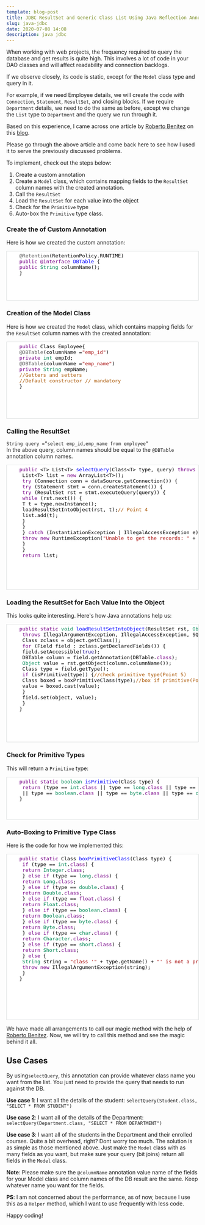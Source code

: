 ```yaml
---
template: blog-post
title: JDBC ResultSet and Generic Class List Using Java Reflection Annotations
slug: java-jdbc
date: 2020-07-08 14:08
description: java jdbc
---
```

When working with web projects, the frequency required to query the database and get results is quite high. This involves a lot of code in your DAO classes and will affect readability and connection backlogs.

If we observe closely, its code is static, except for the `Model`<span style="box-sizing: border-box;"> </span>class type and query in it.

For example, if we need Employee details, we will create the code with `Connection`, `Statement`, `ResultSet`, and closing blocks. If we require `Department` details, we need to do the same as before, except we change the `List`<span style="box-sizing: border-box;"> </span>type to `Department`<span style="box-sizing: border-box;"> </span>and the query we run through it.

Based on this experience, I came across one article by [Roberto Benitez](http://baseprogramming.com/blog1/author/administrator/) on this [blog](http://baseprogramming.com/blog1/2017/08/24/automating-jdbc-crud-operations-with-reflection/).

Please go through the above article and come back here to see how I used it to serve the previously discussed problems.

To implement, check out the steps below:

1.  Create a custom annotation
2.  Create a `Model`<span style="box-sizing: border-box;"> </span>class, which contains mapping fields to the `ResultSet` column names with the created annotation.
3.  Call the `ResultSet`<span style="box-sizing: border-box;"> </span>
4.  Load the `ResultSet` for each value into the object
5.  Check for the `Primitive` type
6.  Auto-box the `Primitive`<span style="box-sizing: border-box;"> </span>type class.

### **Create the of Custom Annotation**

Here is how we created the custom annotation:

<div class="CodeMirror cm-s-default" style="box-sizing: border-box; border: 1px solid rgb(217, 220, 221); background: white; font-family: monospace; height: auto !important; color: black; position: relative; overflow: hidden; font-size: 13px; clear: both; font-style: normal; font-variant-ligatures: normal; font-variant-caps: normal; font-weight: 400; letter-spacing: normal; orphans: 2; text-align: start; text-indent: 0px; text-transform: none; white-space: normal; widows: 2; word-spacing: 0px; -webkit-text-stroke-width: 0px; text-decoration-style: initial; text-decoration-color: initial;">

<div class="CodeMirror-scroll" style="box-sizing: content-box; margin-bottom: 0px; margin-right: -30px; padding-bottom: 30px; height: 98px; outline: none; position: relative; overflow: visible !important; font-family: monospace; font-size: 13px;">

<div class="CodeMirror-sizer" style="box-sizing: content-box; position: relative; border-right: 30px solid transparent; font-family: monospace; font-size: 13px; min-height: 26px; margin-left: 29px; margin-bottom: 0px; min-width: 319px; padding-right: 0px; padding-bottom: 0px;">

<div style="box-sizing: border-box; font-family: monospace; font-size: 13px; position: relative; top: 0px;">

<div class="CodeMirror-lines" style="box-sizing: border-box; padding: 4px 0px; cursor: text; min-height: 1px; font-family: monospace; font-size: 13px;">

<div style="box-sizing: border-box; font-family: monospace; font-size: 13px; position: relative; outline: none;">

<div class="CodeMirror-code" style="box-sizing: border-box; outline: none; font-family: monospace; font-size: 13px;">

<div style="box-sizing: border-box; font-family: monospace; font-size: 13px; position: relative;">

<pre style="box-sizing: border-box; overflow: visible; font-family: monospace; font-size: 13px; display: block; padding: 0px 4px; margin: 0px; line-height: inherit; word-break: break-all; overflow-wrap: normal; color: inherit; background: transparent; border: 0px solid rgb(204, 204, 204); border-radius: 0px; white-space: pre; z-index: 2; position: relative; -webkit-tap-highlight-color: transparent; font-variant-ligatures: contextual;"><span style="box-sizing: border-box; padding-right: 29px;"><span class="cm-meta" style="box-sizing: border-box; color: rgb(85, 85, 85);">@Retention</span>(<span class="cm-variable" style="box-sizing: border-box;">RetentionPolicy</span>.<span class="cm-variable" style="box-sizing: border-box;">RUNTIME</span>)</span></pre>

</div>

<div style="box-sizing: border-box; font-family: monospace; font-size: 13px; position: relative;">

<pre style="box-sizing: border-box; overflow: visible; font-family: monospace; font-size: 13px; display: block; padding: 0px 4px; margin: 0px; line-height: inherit; word-break: break-all; overflow-wrap: normal; color: inherit; background: transparent; border: 0px solid rgb(204, 204, 204); border-radius: 0px; white-space: pre; z-index: 2; position: relative; -webkit-tap-highlight-color: transparent; font-variant-ligatures: contextual;"><span style="box-sizing: border-box; padding-right: 29px;"><span class="cm-keyword" style="box-sizing: border-box; color: rgb(119, 0, 136);">public</span> <span class="cm-keyword" style="box-sizing: border-box; color: rgb(119, 0, 136);">@interface</span> <span class="cm-def" style="box-sizing: border-box; color: rgb(0, 0, 255);">DBTable</span> {</span></pre>

</div>

<div style="box-sizing: border-box; font-family: monospace; font-size: 13px; position: relative;">

<pre style="box-sizing: border-box; overflow: visible; font-family: monospace; font-size: 13px; display: block; padding: 0px 4px; margin: 0px; line-height: inherit; word-break: break-all; overflow-wrap: normal; color: inherit; background: transparent; border: 0px solid rgb(204, 204, 204); border-radius: 0px; white-space: pre; z-index: 2; position: relative; -webkit-tap-highlight-color: transparent; font-variant-ligatures: contextual;"><span style="box-sizing: border-box; padding-right: 29px;"><span class="cm-keyword" style="box-sizing: border-box; color: rgb(119, 0, 136);">public</span> <span class="cm-type" style="box-sizing: border-box; color: rgb(0, 136, 85);">String</span> <span class="cm-variable" style="box-sizing: border-box;">columnName</span>();</span></pre>

</div>

<div style="box-sizing: border-box; font-family: monospace; font-size: 13px; position: relative;">

<pre style="box-sizing: border-box; overflow: visible; font-family: monospace; font-size: 13px; display: block; padding: 0px 4px; margin: 0px; line-height: inherit; word-break: break-all; overflow-wrap: normal; color: inherit; background: transparent; border: 0px solid rgb(204, 204, 204); border-radius: 0px; white-space: pre; z-index: 2; position: relative; -webkit-tap-highlight-color: transparent; font-variant-ligatures: contextual;"><span style="box-sizing: border-box; padding-right: 29px;">}</span></pre>

</div>

</div>

</div>

</div>

</div>

</div>

</div>

</div>

### **Creation of the Model Class**

Here is how we created the `Model`<span style="box-sizing: border-box;"> </span>class, which contains mapping fields for the `ResultSet` column names with the created annotation:

<div class="CodeMirror cm-s-default" style="box-sizing: border-box; border: 1px solid rgb(217, 220, 221); background: white; font-family: monospace; height: auto !important; color: black; position: relative; overflow: hidden; font-size: 13px; clear: both; font-style: normal; font-variant-ligatures: normal; font-variant-caps: normal; font-weight: 400; letter-spacing: normal; orphans: 2; text-align: start; text-indent: 0px; text-transform: none; white-space: normal; widows: 2; word-spacing: 0px; -webkit-text-stroke-width: 0px; text-decoration-style: initial; text-decoration-color: initial;">

<div class="CodeMirror-scroll" style="box-sizing: content-box; margin-bottom: 0px; margin-right: -30px; padding-bottom: 30px; height: 170px; outline: none; position: relative; overflow: visible !important; font-family: monospace; font-size: 13px;">

<div class="CodeMirror-sizer" style="box-sizing: content-box; position: relative; border-right: 30px solid transparent; font-family: monospace; font-size: 13px; min-height: 26px; margin-left: 29px; margin-bottom: 0px; min-width: 319px; padding-right: 0px; padding-bottom: 0px;">

<div style="box-sizing: border-box; font-family: monospace; font-size: 13px; position: relative; top: 0px;">

<div class="CodeMirror-lines" style="box-sizing: border-box; padding: 4px 0px; cursor: text; min-height: 1px; font-family: monospace; font-size: 13px;">

<div style="box-sizing: border-box; font-family: monospace; font-size: 13px; position: relative; outline: none;">

<div class="CodeMirror-code" style="box-sizing: border-box; outline: none; font-family: monospace; font-size: 13px;">

<div style="box-sizing: border-box; font-family: monospace; font-size: 13px; position: relative;">

<pre style="box-sizing: border-box; overflow: visible; font-family: monospace; font-size: 13px; display: block; padding: 0px 4px; margin: 0px; line-height: inherit; word-break: break-all; overflow-wrap: normal; color: inherit; background: transparent; border: 0px solid rgb(204, 204, 204); border-radius: 0px; white-space: pre; z-index: 2; position: relative; -webkit-tap-highlight-color: transparent; font-variant-ligatures: contextual;"><span style="box-sizing: border-box; padding-right: 29px;"><span class="cm-keyword" style="box-sizing: border-box; color: rgb(119, 0, 136);">public</span> <span class="cm-variable" style="box-sizing: border-box;">Class</span> <span class="cm-variable" style="box-sizing: border-box;">Employee</span>{</span></pre>

</div>

<div style="box-sizing: border-box; font-family: monospace; font-size: 13px; position: relative;">

<pre style="box-sizing: border-box; overflow: visible; font-family: monospace; font-size: 13px; display: block; padding: 0px 4px; margin: 0px; line-height: inherit; word-break: break-all; overflow-wrap: normal; color: inherit; background: transparent; border: 0px solid rgb(204, 204, 204); border-radius: 0px; white-space: pre; z-index: 2; position: relative; -webkit-tap-highlight-color: transparent; font-variant-ligatures: contextual;"><span style="box-sizing: border-box; padding-right: 29px;"><span class="cm-meta" style="box-sizing: border-box; color: rgb(85, 85, 85);">@DBTable</span>(<span class="cm-variable" style="box-sizing: border-box;">columnName</span> <span class="cm-operator" style="box-sizing: border-box;">=</span><span class="cm-string" style="box-sizing: border-box; color: rgb(170, 17, 17);">"emp_id"</span>)</span></pre>

</div>

<div style="box-sizing: border-box; font-family: monospace; font-size: 13px; position: relative;">

<pre style="box-sizing: border-box; overflow: visible; font-family: monospace; font-size: 13px; display: block; padding: 0px 4px; margin: 0px; line-height: inherit; word-break: break-all; overflow-wrap: normal; color: inherit; background: transparent; border: 0px solid rgb(204, 204, 204); border-radius: 0px; white-space: pre; z-index: 2; position: relative; -webkit-tap-highlight-color: transparent; font-variant-ligatures: contextual;"><span style="box-sizing: border-box; padding-right: 29px;"><span class="cm-keyword" style="box-sizing: border-box; color: rgb(119, 0, 136);">private</span> <span class="cm-type" style="box-sizing: border-box; color: rgb(0, 136, 85);">int</span> <span class="cm-variable" style="box-sizing: border-box;">empId</span>;</span></pre>

</div>

<div style="box-sizing: border-box; font-family: monospace; font-size: 13px; position: relative;">

<pre style="box-sizing: border-box; overflow: visible; font-family: monospace; font-size: 13px; display: block; padding: 0px 4px; margin: 0px; line-height: inherit; word-break: break-all; overflow-wrap: normal; color: inherit; background: transparent; border: 0px solid rgb(204, 204, 204); border-radius: 0px; white-space: pre; z-index: 2; position: relative; -webkit-tap-highlight-color: transparent; font-variant-ligatures: contextual;"><span style="box-sizing: border-box; padding-right: 29px;"><span class="cm-meta" style="box-sizing: border-box; color: rgb(85, 85, 85);">@DBTable</span>(<span class="cm-variable" style="box-sizing: border-box;">columnName</span> <span class="cm-operator" style="box-sizing: border-box;">=</span><span class="cm-string" style="box-sizing: border-box; color: rgb(170, 17, 17);">"emp_name"</span>)</span></pre>

</div>

<div style="box-sizing: border-box; font-family: monospace; font-size: 13px; position: relative;">

<pre style="box-sizing: border-box; overflow: visible; font-family: monospace; font-size: 13px; display: block; padding: 0px 4px; margin: 0px; line-height: inherit; word-break: break-all; overflow-wrap: normal; color: inherit; background: transparent; border: 0px solid rgb(204, 204, 204); border-radius: 0px; white-space: pre; z-index: 2; position: relative; -webkit-tap-highlight-color: transparent; font-variant-ligatures: contextual;"><span style="box-sizing: border-box; padding-right: 29px;"><span class="cm-keyword" style="box-sizing: border-box; color: rgb(119, 0, 136);">private</span> <span class="cm-type" style="box-sizing: border-box; color: rgb(0, 136, 85);">String</span> <span class="cm-variable" style="box-sizing: border-box;">empName</span>;</span></pre>

</div>

<div style="box-sizing: border-box; font-family: monospace; font-size: 13px; position: relative;">

<pre style="box-sizing: border-box; overflow: visible; font-family: monospace; font-size: 13px; display: block; padding: 0px 4px; margin: 0px; line-height: inherit; word-break: break-all; overflow-wrap: normal; color: inherit; background: transparent; border: 0px solid rgb(204, 204, 204); border-radius: 0px; white-space: pre; z-index: 2; position: relative; -webkit-tap-highlight-color: transparent; font-variant-ligatures: contextual;"><span style="box-sizing: border-box; padding-right: 29px;"><span class="cm-comment" style="box-sizing: border-box; color: rgb(170, 85, 0);">//Getters and setters</span></span></pre>

</div>

<div style="box-sizing: border-box; font-family: monospace; font-size: 13px; position: relative;">

<pre style="box-sizing: border-box; overflow: visible; font-family: monospace; font-size: 13px; display: block; padding: 0px 4px; margin: 0px; line-height: inherit; word-break: break-all; overflow-wrap: normal; color: inherit; background: transparent; border: 0px solid rgb(204, 204, 204); border-radius: 0px; white-space: pre; z-index: 2; position: relative; -webkit-tap-highlight-color: transparent; font-variant-ligatures: contextual;"><span style="box-sizing: border-box; padding-right: 29px;"><span class="cm-comment" style="box-sizing: border-box; color: rgb(170, 85, 0);">//Default constructor // mandatory</span></span></pre>

</div>

<div style="box-sizing: border-box; font-family: monospace; font-size: 13px; position: relative;">

<pre style="box-sizing: border-box; overflow: visible; font-family: monospace; font-size: 13px; display: block; padding: 0px 4px; margin: 0px; line-height: inherit; word-break: break-all; overflow-wrap: normal; color: inherit; background: transparent; border: 0px solid rgb(204, 204, 204); border-radius: 0px; white-space: pre; z-index: 2; position: relative; -webkit-tap-highlight-color: transparent; font-variant-ligatures: contextual;"><span style="box-sizing: border-box; padding-right: 29px;">}</span></pre>

</div>

</div>

</div>

</div>

</div>

</div>

</div>

</div>

### **Calling the ResultSet**

 `String query =”select emp_id,emp_name from employee” `<span style="box-sizing: border-box;"> </span>  
In the above query, column names should be equal to the `@DBTable` annotation column names.

<div class="CodeMirror cm-s-default" style="box-sizing: border-box; border: 1px solid rgb(217, 220, 221); background: white; font-family: monospace; height: auto !important; color: black; position: relative; overflow: hidden; font-size: 13px; clear: both; font-style: normal; font-variant-ligatures: normal; font-variant-caps: normal; font-weight: 400; letter-spacing: normal; orphans: 2; text-align: start; text-indent: 0px; text-transform: none; white-space: normal; widows: 2; word-spacing: 0px; -webkit-text-stroke-width: 0px; text-decoration-style: initial; text-decoration-color: initial;">

<div class="CodeMirror-scroll" style="box-sizing: content-box; margin-bottom: 0px; margin-right: -30px; padding-bottom: 30px; height: 296px; outline: none; position: relative; overflow: visible !important; font-family: monospace; font-size: 13px;">

<div class="CodeMirror-sizer" style="box-sizing: content-box; position: relative; border-right: 30px solid transparent; font-family: monospace; font-size: 13px; min-height: 26px; margin-left: 29px; margin-bottom: 0px; min-width: 319px; padding-right: 0px; padding-bottom: 0px;">

<div style="box-sizing: border-box; font-family: monospace; font-size: 13px; position: relative; top: 0px;">

<div class="CodeMirror-lines" style="box-sizing: border-box; padding: 4px 0px; cursor: text; min-height: 1px; font-family: monospace; font-size: 13px;">

<div style="box-sizing: border-box; font-family: monospace; font-size: 13px; position: relative; outline: none;">

<div class="CodeMirror-code" style="box-sizing: border-box; outline: none; font-family: monospace; font-size: 13px;">

<div style="box-sizing: border-box; font-family: monospace; font-size: 13px; position: relative;">

<pre style="box-sizing: border-box; overflow: visible; font-family: monospace; font-size: 13px; display: block; padding: 0px 4px; margin: 0px; line-height: inherit; word-break: break-all; overflow-wrap: normal; color: inherit; background: transparent; border: 0px solid rgb(204, 204, 204); border-radius: 0px; white-space: pre; z-index: 2; position: relative; -webkit-tap-highlight-color: transparent; font-variant-ligatures: contextual;"><span style="box-sizing: border-box; padding-right: 29px;"><span class="cm-keyword" style="box-sizing: border-box; color: rgb(119, 0, 136);">public</span> <span class="cm-operator" style="box-sizing: border-box;"><</span><span class="cm-variable" style="box-sizing: border-box;">T</span><span class="cm-operator" style="box-sizing: border-box;">></span> <span class="cm-variable" style="box-sizing: border-box;">List</span><span class="cm-operator" style="box-sizing: border-box;"><</span><span class="cm-variable" style="box-sizing: border-box;">T</span><span class="cm-operator" style="box-sizing: border-box;">></span> <span class="cm-def" style="box-sizing: border-box; color: rgb(0, 0, 255);">selectQuery</span>(<span class="cm-variable" style="box-sizing: border-box;">Class</span><span class="cm-operator" style="box-sizing: border-box;"><</span><span class="cm-variable" style="box-sizing: border-box;">T</span><span class="cm-operator" style="box-sizing: border-box;">></span> <span class="cm-variable" style="box-sizing: border-box;">type</span>, <span class="cm-variable" style="box-sizing: border-box;">query</span>) <span class="cm-keyword" style="box-sizing: border-box; color: rgb(119, 0, 136);">throws</span> <span class="cm-variable" style="box-sizing: border-box;">SQLException</span> {</span></pre>

</div>

<div style="box-sizing: border-box; font-family: monospace; font-size: 13px; position: relative;">

<pre style="box-sizing: border-box; overflow: visible; font-family: monospace; font-size: 13px; display: block; padding: 0px 4px; margin: 0px; line-height: inherit; word-break: break-all; overflow-wrap: normal; color: inherit; background: transparent; border: 0px solid rgb(204, 204, 204); border-radius: 0px; white-space: pre; z-index: 2; position: relative; -webkit-tap-highlight-color: transparent; font-variant-ligatures: contextual;"> <span style="box-sizing: border-box; padding-right: 29px;"><span class="cm-variable" style="box-sizing: border-box;">List</span><span class="cm-operator" style="box-sizing: border-box;"><</span><span class="cm-variable" style="box-sizing: border-box;">T</span><span class="cm-operator" style="box-sizing: border-box;">></span> <span class="cm-variable" style="box-sizing: border-box;">list</span> <span class="cm-operator" style="box-sizing: border-box;">=</span> <span class="cm-keyword" style="box-sizing: border-box; color: rgb(119, 0, 136);">new</span> <span class="cm-variable" style="box-sizing: border-box;">ArrayList</span><span class="cm-operator" style="box-sizing: border-box;"><</span><span class="cm-variable" style="box-sizing: border-box;">T</span><span class="cm-operator" style="box-sizing: border-box;">></span>();</span></pre>

</div>

<div style="box-sizing: border-box; font-family: monospace; font-size: 13px; position: relative;">

<pre style="box-sizing: border-box; overflow: visible; font-family: monospace; font-size: 13px; display: block; padding: 0px 4px; margin: 0px; line-height: inherit; word-break: break-all; overflow-wrap: normal; color: inherit; background: transparent; border: 0px solid rgb(204, 204, 204); border-radius: 0px; white-space: pre; z-index: 2; position: relative; -webkit-tap-highlight-color: transparent; font-variant-ligatures: contextual;"> <span style="box-sizing: border-box; padding-right: 29px;"><span class="cm-keyword" style="box-sizing: border-box; color: rgb(119, 0, 136);">try</span> (<span class="cm-variable" style="box-sizing: border-box;">Connection</span> <span class="cm-variable" style="box-sizing: border-box;">conn</span> <span class="cm-operator" style="box-sizing: border-box;">=</span> <span class="cm-variable" style="box-sizing: border-box;">dataSource</span>.<span class="cm-variable" style="box-sizing: border-box;">getConnection</span>()) {</span></pre>

</div>

<div style="box-sizing: border-box; font-family: monospace; font-size: 13px; position: relative;">

<pre style="box-sizing: border-box; overflow: visible; font-family: monospace; font-size: 13px; display: block; padding: 0px 4px; margin: 0px; line-height: inherit; word-break: break-all; overflow-wrap: normal; color: inherit; background: transparent; border: 0px solid rgb(204, 204, 204); border-radius: 0px; white-space: pre; z-index: 2; position: relative; -webkit-tap-highlight-color: transparent; font-variant-ligatures: contextual;"> <span style="box-sizing: border-box; padding-right: 29px;"><span class="cm-keyword" style="box-sizing: border-box; color: rgb(119, 0, 136);">try</span> (<span class="cm-variable" style="box-sizing: border-box;">Statement</span> <span class="cm-variable" style="box-sizing: border-box;">stmt</span> <span class="cm-operator" style="box-sizing: border-box;">=</span> <span class="cm-variable" style="box-sizing: border-box;">conn</span>.<span class="cm-variable" style="box-sizing: border-box;">createStatement</span>()) {</span></pre>

</div>

<div style="box-sizing: border-box; font-family: monospace; font-size: 13px; position: relative;">

<pre style="box-sizing: border-box; overflow: visible; font-family: monospace; font-size: 13px; display: block; padding: 0px 4px; margin: 0px; line-height: inherit; word-break: break-all; overflow-wrap: normal; color: inherit; background: transparent; border: 0px solid rgb(204, 204, 204); border-radius: 0px; white-space: pre; z-index: 2; position: relative; -webkit-tap-highlight-color: transparent; font-variant-ligatures: contextual;"> <span style="box-sizing: border-box; padding-right: 29px;"><span class="cm-keyword" style="box-sizing: border-box; color: rgb(119, 0, 136);">try</span> (<span class="cm-variable" style="box-sizing: border-box;">ResultSet</span> <span class="cm-variable" style="box-sizing: border-box;">rst</span> <span class="cm-operator" style="box-sizing: border-box;">=</span> <span class="cm-variable" style="box-sizing: border-box;">stmt</span>.<span class="cm-variable" style="box-sizing: border-box;">executeQuery</span>(<span class="cm-variable" style="box-sizing: border-box;">query</span>)) {</span></pre>

</div>

<div style="box-sizing: border-box; font-family: monospace; font-size: 13px; position: relative;">

<pre style="box-sizing: border-box; overflow: visible; font-family: monospace; font-size: 13px; display: block; padding: 0px 4px; margin: 0px; line-height: inherit; word-break: break-all; overflow-wrap: normal; color: inherit; background: transparent; border: 0px solid rgb(204, 204, 204); border-radius: 0px; white-space: pre; z-index: 2; position: relative; -webkit-tap-highlight-color: transparent; font-variant-ligatures: contextual;"> <span style="box-sizing: border-box; padding-right: 29px;"><span class="cm-keyword" style="box-sizing: border-box; color: rgb(119, 0, 136);">while</span> (<span class="cm-variable" style="box-sizing: border-box;">rst</span>.<span class="cm-variable" style="box-sizing: border-box;">next</span>()) {</span></pre>

</div>

<div style="box-sizing: border-box; font-family: monospace; font-size: 13px; position: relative;">

<pre style="box-sizing: border-box; overflow: visible; font-family: monospace; font-size: 13px; display: block; padding: 0px 4px; margin: 0px; line-height: inherit; word-break: break-all; overflow-wrap: normal; color: inherit; background: transparent; border: 0px solid rgb(204, 204, 204); border-radius: 0px; white-space: pre; z-index: 2; position: relative; -webkit-tap-highlight-color: transparent; font-variant-ligatures: contextual;"> <span style="box-sizing: border-box; padding-right: 29px;"><span class="cm-variable" style="box-sizing: border-box;">T</span> <span class="cm-variable" style="box-sizing: border-box;">t</span> <span class="cm-operator" style="box-sizing: border-box;">=</span> <span class="cm-variable" style="box-sizing: border-box;">type</span>.<span class="cm-variable" style="box-sizing: border-box;">newInstance</span>();</span></pre>

</div>

<div style="box-sizing: border-box; font-family: monospace; font-size: 13px; position: relative;">

<pre style="box-sizing: border-box; overflow: visible; font-family: monospace; font-size: 13px; display: block; padding: 0px 4px; margin: 0px; line-height: inherit; word-break: break-all; overflow-wrap: normal; color: inherit; background: transparent; border: 0px solid rgb(204, 204, 204); border-radius: 0px; white-space: pre; z-index: 2; position: relative; -webkit-tap-highlight-color: transparent; font-variant-ligatures: contextual;"> <span style="box-sizing: border-box; padding-right: 29px;"><span class="cm-variable" style="box-sizing: border-box;">loadResultSetIntoObject</span>(<span class="cm-variable" style="box-sizing: border-box;">rst</span>, <span class="cm-variable" style="box-sizing: border-box;">t</span>);<span class="cm-comment" style="box-sizing: border-box; color: rgb(170, 85, 0);">// Point 4</span></span></pre>

</div>

<div style="box-sizing: border-box; font-family: monospace; font-size: 13px; position: relative;">

<pre style="box-sizing: border-box; overflow: visible; font-family: monospace; font-size: 13px; display: block; padding: 0px 4px; margin: 0px; line-height: inherit; word-break: break-all; overflow-wrap: normal; color: inherit; background: transparent; border: 0px solid rgb(204, 204, 204); border-radius: 0px; white-space: pre; z-index: 2; position: relative; -webkit-tap-highlight-color: transparent; font-variant-ligatures: contextual;"> <span style="box-sizing: border-box; padding-right: 29px;"><span class="cm-variable" style="box-sizing: border-box;">list</span>.<span class="cm-variable" style="box-sizing: border-box;">add</span>(<span class="cm-variable" style="box-sizing: border-box;">t</span>);</span></pre>

</div>

<div style="box-sizing: border-box; font-family: monospace; font-size: 13px; position: relative;">

<pre style="box-sizing: border-box; overflow: visible; font-family: monospace; font-size: 13px; display: block; padding: 0px 4px; margin: 0px; line-height: inherit; word-break: break-all; overflow-wrap: normal; color: inherit; background: transparent; border: 0px solid rgb(204, 204, 204); border-radius: 0px; white-space: pre; z-index: 2; position: relative; -webkit-tap-highlight-color: transparent; font-variant-ligatures: contextual;"> <span style="box-sizing: border-box; padding-right: 29px;">}</span></pre>

</div>

<div style="box-sizing: border-box; font-family: monospace; font-size: 13px; position: relative;">

<pre style="box-sizing: border-box; overflow: visible; font-family: monospace; font-size: 13px; display: block; padding: 0px 4px; margin: 0px; line-height: inherit; word-break: break-all; overflow-wrap: normal; color: inherit; background: transparent; border: 0px solid rgb(204, 204, 204); border-radius: 0px; white-space: pre; z-index: 2; position: relative; -webkit-tap-highlight-color: transparent; font-variant-ligatures: contextual;"> <span style="box-sizing: border-box; padding-right: 29px;">}</span></pre>

</div>

<div style="box-sizing: border-box; font-family: monospace; font-size: 13px; position: relative;">

<pre style="box-sizing: border-box; overflow: visible; font-family: monospace; font-size: 13px; display: block; padding: 0px 4px; margin: 0px; line-height: inherit; word-break: break-all; overflow-wrap: normal; color: inherit; background: transparent; border: 0px solid rgb(204, 204, 204); border-radius: 0px; white-space: pre; z-index: 2; position: relative; -webkit-tap-highlight-color: transparent; font-variant-ligatures: contextual;"> <span style="box-sizing: border-box; padding-right: 29px;">} <span class="cm-keyword" style="box-sizing: border-box; color: rgb(119, 0, 136);">catch</span> (<span class="cm-variable" style="box-sizing: border-box;">InstantiationException</span> <span class="cm-operator" style="box-sizing: border-box;">|</span> <span class="cm-variable" style="box-sizing: border-box;">IllegalAccessException</span> <span class="cm-variable" style="box-sizing: border-box;">e</span>) {</span></pre>

</div>

<div style="box-sizing: border-box; font-family: monospace; font-size: 13px; position: relative;">

<pre style="box-sizing: border-box; overflow: visible; font-family: monospace; font-size: 13px; display: block; padding: 0px 4px; margin: 0px; line-height: inherit; word-break: break-all; overflow-wrap: normal; color: inherit; background: transparent; border: 0px solid rgb(204, 204, 204); border-radius: 0px; white-space: pre; z-index: 2; position: relative; -webkit-tap-highlight-color: transparent; font-variant-ligatures: contextual;"> <span style="box-sizing: border-box; padding-right: 29px;"><span class="cm-keyword" style="box-sizing: border-box; color: rgb(119, 0, 136);">throw</span> <span class="cm-keyword" style="box-sizing: border-box; color: rgb(119, 0, 136);">new</span> <span class="cm-variable" style="box-sizing: border-box;">RuntimeException</span>(<span class="cm-string" style="box-sizing: border-box; color: rgb(170, 17, 17);">"Unable to get the records: "</span> <span class="cm-operator" style="box-sizing: border-box;">+</span> <span class="cm-variable" style="box-sizing: border-box;">e</span>.<span class="cm-variable" style="box-sizing: border-box;">getMessage</span>(), <span class="cm-variable" style="box-sizing: border-box;">e</span>);</span></pre>

</div>

<div style="box-sizing: border-box; font-family: monospace; font-size: 13px; position: relative;">

<pre style="box-sizing: border-box; overflow: visible; font-family: monospace; font-size: 13px; display: block; padding: 0px 4px; margin: 0px; line-height: inherit; word-break: break-all; overflow-wrap: normal; color: inherit; background: transparent; border: 0px solid rgb(204, 204, 204); border-radius: 0px; white-space: pre; z-index: 2; position: relative; -webkit-tap-highlight-color: transparent; font-variant-ligatures: contextual;"> <span style="box-sizing: border-box; padding-right: 29px;">}</span></pre>

</div>

<div style="box-sizing: border-box; font-family: monospace; font-size: 13px; position: relative;">

<pre style="box-sizing: border-box; overflow: visible; font-family: monospace; font-size: 13px; display: block; padding: 0px 4px; margin: 0px; line-height: inherit; word-break: break-all; overflow-wrap: normal; color: inherit; background: transparent; border: 0px solid rgb(204, 204, 204); border-radius: 0px; white-space: pre; z-index: 2; position: relative; -webkit-tap-highlight-color: transparent; font-variant-ligatures: contextual;"> <span style="box-sizing: border-box; padding-right: 29px;">}</span></pre>

</div>

<div style="box-sizing: border-box; font-family: monospace; font-size: 13px; position: relative;">

<pre style="box-sizing: border-box; overflow: visible; font-family: monospace; font-size: 13px; display: block; padding: 0px 4px; margin: 0px; line-height: inherit; word-break: break-all; overflow-wrap: normal; color: inherit; background: transparent; border: 0px solid rgb(204, 204, 204); border-radius: 0px; white-space: pre; z-index: 2; position: relative; -webkit-tap-highlight-color: transparent; font-variant-ligatures: contextual;"> <span style="box-sizing: border-box; padding-right: 29px;"><span class="cm-keyword" style="box-sizing: border-box; color: rgb(119, 0, 136);">return</span> <span class="cm-variable" style="box-sizing: border-box;">list</span>;</span></pre>

</div>

</div>

</div>

</div>

</div>

</div>

</div>

</div>

### Loading the ResultSet for Each Value Into the Object

This looks quite interesting. Here's how Java annotations help us:

<div class="CodeMirror cm-s-default" style="box-sizing: border-box; border: 1px solid rgb(217, 220, 221); background: white; font-family: monospace; height: auto !important; color: black; position: relative; overflow: hidden; font-size: 13px; clear: both; font-style: normal; font-variant-ligatures: normal; font-variant-caps: normal; font-weight: 400; letter-spacing: normal; orphans: 2; text-align: start; text-indent: 0px; text-transform: none; white-space: normal; widows: 2; word-spacing: 0px; -webkit-text-stroke-width: 0px; text-decoration-style: initial; text-decoration-color: initial;">

<div class="CodeMirror-scroll" style="box-sizing: content-box; margin-bottom: 0px; margin-right: -30px; padding-bottom: 30px; height: 278px; outline: none; position: relative; overflow: visible !important; font-family: monospace; font-size: 13px;">

<div class="CodeMirror-sizer" style="box-sizing: content-box; position: relative; border-right: 30px solid transparent; font-family: monospace; font-size: 13px; min-height: 26px; margin-left: 29px; margin-bottom: 0px; min-width: 319px; padding-right: 0px; padding-bottom: 0px;">

<div style="box-sizing: border-box; font-family: monospace; font-size: 13px; position: relative; top: 0px;">

<div class="CodeMirror-lines" style="box-sizing: border-box; padding: 4px 0px; cursor: text; min-height: 1px; font-family: monospace; font-size: 13px;">

<div style="box-sizing: border-box; font-family: monospace; font-size: 13px; position: relative; outline: none;">

<div class="CodeMirror-code" style="box-sizing: border-box; outline: none; font-family: monospace; font-size: 13px;">

<div style="box-sizing: border-box; font-family: monospace; font-size: 13px; position: relative;">

<pre style="box-sizing: border-box; overflow: visible; font-family: monospace; font-size: 13px; display: block; padding: 0px 4px; margin: 0px; line-height: inherit; word-break: break-all; overflow-wrap: normal; color: inherit; background: transparent; border: 0px solid rgb(204, 204, 204); border-radius: 0px; white-space: pre; z-index: 2; position: relative; -webkit-tap-highlight-color: transparent; font-variant-ligatures: contextual;"><span style="box-sizing: border-box; padding-right: 29px;"><span class="cm-keyword" style="box-sizing: border-box; color: rgb(119, 0, 136);">public</span> <span class="cm-keyword" style="box-sizing: border-box; color: rgb(119, 0, 136);">static</span> <span class="cm-type" style="box-sizing: border-box; color: rgb(0, 136, 85);">void</span> <span class="cm-def" style="box-sizing: border-box; color: rgb(0, 0, 255);">loadResultSetIntoObject</span>(<span class="cm-variable" style="box-sizing: border-box;">ResultSet</span> <span class="cm-variable" style="box-sizing: border-box;">rst</span>, <span class="cm-type" style="box-sizing: border-box; color: rgb(0, 136, 85);">Object</span> <span class="cm-variable" style="box-sizing: border-box;">object</span>)</span></pre>

</div>

<div style="box-sizing: border-box; font-family: monospace; font-size: 13px; position: relative;">

<pre style="box-sizing: border-box; overflow: visible; font-family: monospace; font-size: 13px; display: block; padding: 0px 4px; margin: 0px; line-height: inherit; word-break: break-all; overflow-wrap: normal; color: inherit; background: transparent; border: 0px solid rgb(204, 204, 204); border-radius: 0px; white-space: pre; z-index: 2; position: relative; -webkit-tap-highlight-color: transparent; font-variant-ligatures: contextual;"> <span style="box-sizing: border-box; padding-right: 29px;"><span class="cm-keyword" style="box-sizing: border-box; color: rgb(119, 0, 136);">throws</span> <span class="cm-variable" style="box-sizing: border-box;">IllegalArgumentException</span>, <span class="cm-variable" style="box-sizing: border-box;">IllegalAccessException</span>, <span class="cm-variable" style="box-sizing: border-box;">SQLException</span> {</span></pre>

</div>

<div style="box-sizing: border-box; font-family: monospace; font-size: 13px; position: relative;">

<pre style="box-sizing: border-box; overflow: visible; font-family: monospace; font-size: 13px; display: block; padding: 0px 4px; margin: 0px; line-height: inherit; word-break: break-all; overflow-wrap: normal; color: inherit; background: transparent; border: 0px solid rgb(204, 204, 204); border-radius: 0px; white-space: pre; z-index: 2; position: relative; -webkit-tap-highlight-color: transparent; font-variant-ligatures: contextual;"> <span style="box-sizing: border-box; padding-right: 29px;"><span class="cm-variable" style="box-sizing: border-box;">Class</span><span class="cm-operator" style="box-sizing: border-box;"><?></span> <span class="cm-variable" style="box-sizing: border-box;">zclass</span> <span class="cm-operator" style="box-sizing: border-box;">=</span> <span class="cm-variable" style="box-sizing: border-box;">object</span>.<span class="cm-variable" style="box-sizing: border-box;">getClass</span>();</span></pre>

</div>

<div style="box-sizing: border-box; font-family: monospace; font-size: 13px; position: relative;">

<pre style="box-sizing: border-box; overflow: visible; font-family: monospace; font-size: 13px; display: block; padding: 0px 4px; margin: 0px; line-height: inherit; word-break: break-all; overflow-wrap: normal; color: inherit; background: transparent; border: 0px solid rgb(204, 204, 204); border-radius: 0px; white-space: pre; z-index: 2; position: relative; -webkit-tap-highlight-color: transparent; font-variant-ligatures: contextual;"> <span style="box-sizing: border-box; padding-right: 29px;"><span class="cm-keyword" style="box-sizing: border-box; color: rgb(119, 0, 136);">for</span> (<span class="cm-variable" style="box-sizing: border-box;">Field</span> <span class="cm-variable" style="box-sizing: border-box;">field</span> : <span class="cm-variable" style="box-sizing: border-box;">zclass</span>.<span class="cm-variable" style="box-sizing: border-box;">getDeclaredFields</span>()) {</span></pre>

</div>

<div style="box-sizing: border-box; font-family: monospace; font-size: 13px; position: relative;">

<pre style="box-sizing: border-box; overflow: visible; font-family: monospace; font-size: 13px; display: block; padding: 0px 4px; margin: 0px; line-height: inherit; word-break: break-all; overflow-wrap: normal; color: inherit; background: transparent; border: 0px solid rgb(204, 204, 204); border-radius: 0px; white-space: pre; z-index: 2; position: relative; -webkit-tap-highlight-color: transparent; font-variant-ligatures: contextual;"> <span style="box-sizing: border-box; padding-right: 29px;"><span class="cm-variable" style="box-sizing: border-box;">field</span>.<span class="cm-variable" style="box-sizing: border-box;">setAccessible</span>(<span class="cm-atom" style="box-sizing: border-box; color: rgb(34, 17, 153);">true</span>);</span></pre>

</div>

<div style="box-sizing: border-box; font-family: monospace; font-size: 13px; position: relative;">

<pre style="box-sizing: border-box; overflow: visible; font-family: monospace; font-size: 13px; display: block; padding: 0px 4px; margin: 0px; line-height: inherit; word-break: break-all; overflow-wrap: normal; color: inherit; background: transparent; border: 0px solid rgb(204, 204, 204); border-radius: 0px; white-space: pre; z-index: 2; position: relative; -webkit-tap-highlight-color: transparent; font-variant-ligatures: contextual;"> <span style="box-sizing: border-box; padding-right: 29px;"><span class="cm-variable" style="box-sizing: border-box;">DBTable</span> <span class="cm-variable" style="box-sizing: border-box;">column</span> <span class="cm-operator" style="box-sizing: border-box;">=</span> <span class="cm-variable" style="box-sizing: border-box;">field</span>.<span class="cm-variable" style="box-sizing: border-box;">getAnnotation</span>(<span class="cm-variable" style="box-sizing: border-box;">DBTable</span>.<span class="cm-keyword" style="box-sizing: border-box; color: rgb(119, 0, 136);">class</span>);</span></pre>

</div>

<div style="box-sizing: border-box; font-family: monospace; font-size: 13px; position: relative;">

<pre style="box-sizing: border-box; overflow: visible; font-family: monospace; font-size: 13px; display: block; padding: 0px 4px; margin: 0px; line-height: inherit; word-break: break-all; overflow-wrap: normal; color: inherit; background: transparent; border: 0px solid rgb(204, 204, 204); border-radius: 0px; white-space: pre; z-index: 2; position: relative; -webkit-tap-highlight-color: transparent; font-variant-ligatures: contextual;"> <span style="box-sizing: border-box; padding-right: 29px;"><span class="cm-type" style="box-sizing: border-box; color: rgb(0, 136, 85);">Object</span> <span class="cm-variable" style="box-sizing: border-box;">value</span> <span class="cm-operator" style="box-sizing: border-box;">=</span> <span class="cm-variable" style="box-sizing: border-box;">rst</span>.<span class="cm-variable" style="box-sizing: border-box;">getObject</span>(<span class="cm-variable" style="box-sizing: border-box;">column</span>.<span class="cm-variable" style="box-sizing: border-box;">columnName</span>());</span></pre>

</div>

<div style="box-sizing: border-box; font-family: monospace; font-size: 13px; position: relative;">

<pre style="box-sizing: border-box; overflow: visible; font-family: monospace; font-size: 13px; display: block; padding: 0px 4px; margin: 0px; line-height: inherit; word-break: break-all; overflow-wrap: normal; color: inherit; background: transparent; border: 0px solid rgb(204, 204, 204); border-radius: 0px; white-space: pre; z-index: 2; position: relative; -webkit-tap-highlight-color: transparent; font-variant-ligatures: contextual;"> <span style="box-sizing: border-box; padding-right: 29px;"><span class="cm-variable" style="box-sizing: border-box;">Class</span><span class="cm-operator" style="box-sizing: border-box;"><?></span> <span class="cm-variable" style="box-sizing: border-box;">type</span> <span class="cm-operator" style="box-sizing: border-box;">=</span> <span class="cm-variable" style="box-sizing: border-box;">field</span>.<span class="cm-variable" style="box-sizing: border-box;">getType</span>();</span></pre>

</div>

<div style="box-sizing: border-box; font-family: monospace; font-size: 13px; position: relative;">

<pre style="box-sizing: border-box; overflow: visible; font-family: monospace; font-size: 13px; display: block; padding: 0px 4px; margin: 0px; line-height: inherit; word-break: break-all; overflow-wrap: normal; color: inherit; background: transparent; border: 0px solid rgb(204, 204, 204); border-radius: 0px; white-space: pre; z-index: 2; position: relative; -webkit-tap-highlight-color: transparent; font-variant-ligatures: contextual;"> <span style="box-sizing: border-box; padding-right: 29px;"><span class="cm-keyword" style="box-sizing: border-box; color: rgb(119, 0, 136);">if</span> (<span class="cm-variable" style="box-sizing: border-box;">isPrimitive</span>(<span class="cm-variable" style="box-sizing: border-box;">type</span>)) {<span class="cm-comment" style="box-sizing: border-box; color: rgb(170, 85, 0);">//check primitive type(Point 5)</span></span></pre>

</div>

<div style="box-sizing: border-box; font-family: monospace; font-size: 13px; position: relative;">

<pre style="box-sizing: border-box; overflow: visible; font-family: monospace; font-size: 13px; display: block; padding: 0px 4px; margin: 0px; line-height: inherit; word-break: break-all; overflow-wrap: normal; color: inherit; background: transparent; border: 0px solid rgb(204, 204, 204); border-radius: 0px; white-space: pre; z-index: 2; position: relative; -webkit-tap-highlight-color: transparent; font-variant-ligatures: contextual;"> <span style="box-sizing: border-box; padding-right: 29px;"><span class="cm-variable" style="box-sizing: border-box;">Class</span><span class="cm-operator" style="box-sizing: border-box;"><?></span> <span class="cm-variable" style="box-sizing: border-box;">boxed</span> <span class="cm-operator" style="box-sizing: border-box;">=</span> <span class="cm-variable" style="box-sizing: border-box;">boxPrimitiveClass</span>(<span class="cm-variable" style="box-sizing: border-box;">type</span>);<span class="cm-comment" style="box-sizing: border-box; color: rgb(170, 85, 0);">//box if primitive(Point 6)</span></span></pre>

</div>

<div style="box-sizing: border-box; font-family: monospace; font-size: 13px; position: relative;">

<pre style="box-sizing: border-box; overflow: visible; font-family: monospace; font-size: 13px; display: block; padding: 0px 4px; margin: 0px; line-height: inherit; word-break: break-all; overflow-wrap: normal; color: inherit; background: transparent; border: 0px solid rgb(204, 204, 204); border-radius: 0px; white-space: pre; z-index: 2; position: relative; -webkit-tap-highlight-color: transparent; font-variant-ligatures: contextual;"> <span style="box-sizing: border-box; padding-right: 29px;"><span class="cm-variable" style="box-sizing: border-box;">value</span> <span class="cm-operator" style="box-sizing: border-box;">=</span> <span class="cm-variable" style="box-sizing: border-box;">boxed</span>.<span class="cm-variable" style="box-sizing: border-box;">cast</span>(<span class="cm-variable" style="box-sizing: border-box;">value</span>);</span></pre>

</div>

<div style="box-sizing: border-box; font-family: monospace; font-size: 13px; position: relative;">

<pre style="box-sizing: border-box; overflow: visible; font-family: monospace; font-size: 13px; display: block; padding: 0px 4px; margin: 0px; line-height: inherit; word-break: break-all; overflow-wrap: normal; color: inherit; background: transparent; border: 0px solid rgb(204, 204, 204); border-radius: 0px; white-space: pre; z-index: 2; position: relative; -webkit-tap-highlight-color: transparent; font-variant-ligatures: contextual;"> <span style="box-sizing: border-box; padding-right: 29px;">}</span></pre>

</div>

<div style="box-sizing: border-box; font-family: monospace; font-size: 13px; position: relative;">

<pre style="box-sizing: border-box; overflow: visible; font-family: monospace; font-size: 13px; display: block; padding: 0px 4px; margin: 0px; line-height: inherit; word-break: break-all; overflow-wrap: normal; color: inherit; background: transparent; border: 0px solid rgb(204, 204, 204); border-radius: 0px; white-space: pre; z-index: 2; position: relative; -webkit-tap-highlight-color: transparent; font-variant-ligatures: contextual;"> <span style="box-sizing: border-box; padding-right: 29px;"><span class="cm-variable" style="box-sizing: border-box;">field</span>.<span class="cm-variable" style="box-sizing: border-box;">set</span>(<span class="cm-variable" style="box-sizing: border-box;">object</span>, <span class="cm-variable" style="box-sizing: border-box;">value</span>);</span></pre>

</div>

<div style="box-sizing: border-box; font-family: monospace; font-size: 13px; position: relative;">

<pre style="box-sizing: border-box; overflow: visible; font-family: monospace; font-size: 13px; display: block; padding: 0px 4px; margin: 0px; line-height: inherit; word-break: break-all; overflow-wrap: normal; color: inherit; background: transparent; border: 0px solid rgb(204, 204, 204); border-radius: 0px; white-space: pre; z-index: 2; position: relative; -webkit-tap-highlight-color: transparent; font-variant-ligatures: contextual;"> <span style="box-sizing: border-box; padding-right: 29px;">}</span></pre>

</div>

<div style="box-sizing: border-box; font-family: monospace; font-size: 13px; position: relative;">

<pre style="box-sizing: border-box; overflow: visible; font-family: monospace; font-size: 13px; display: block; padding: 0px 4px; margin: 0px; line-height: inherit; word-break: break-all; overflow-wrap: normal; color: inherit; background: transparent; border: 0px solid rgb(204, 204, 204); border-radius: 0px; white-space: pre; z-index: 2; position: relative; -webkit-tap-highlight-color: transparent; font-variant-ligatures: contextual;"><span style="box-sizing: border-box; padding-right: 29px;">}</span></pre>

</div>

</div>

</div>

</div>

</div>

</div>

</div>

</div>

### Check for Primitive Types

This will return a `Primitive`<span style="box-sizing: border-box;"> </span>type:

<div class="CodeMirror cm-s-default" style="box-sizing: border-box; border: 1px solid rgb(217, 220, 221); background: white; font-family: monospace; height: auto !important; color: black; position: relative; overflow: hidden; font-size: 13px; clear: both; font-style: normal; font-variant-ligatures: normal; font-variant-caps: normal; font-weight: 400; letter-spacing: normal; orphans: 2; text-align: start; text-indent: 0px; text-transform: none; white-space: normal; widows: 2; word-spacing: 0px; -webkit-text-stroke-width: 0px; text-decoration-style: initial; text-decoration-color: initial;">

<div class="CodeMirror-scroll" style="box-sizing: content-box; margin-bottom: 0px; margin-right: -30px; padding-bottom: 30px; height: 80px; outline: none; position: relative; overflow: visible !important; font-family: monospace; font-size: 13px;">

<div class="CodeMirror-sizer" style="box-sizing: content-box; position: relative; border-right: 30px solid transparent; font-family: monospace; font-size: 13px; min-height: 26px; margin-left: 29px; margin-bottom: 0px; min-width: 319px; padding-right: 0px; padding-bottom: 0px;">

<div style="box-sizing: border-box; font-family: monospace; font-size: 13px; position: relative; top: 0px;">

<div class="CodeMirror-lines" style="box-sizing: border-box; padding: 4px 0px; cursor: text; min-height: 1px; font-family: monospace; font-size: 13px;">

<div style="box-sizing: border-box; font-family: monospace; font-size: 13px; position: relative; outline: none;">

<div class="CodeMirror-code" style="box-sizing: border-box; outline: none; font-family: monospace; font-size: 13px;">

<div style="box-sizing: border-box; font-family: monospace; font-size: 13px; position: relative;">

<pre style="box-sizing: border-box; overflow: visible; font-family: monospace; font-size: 13px; display: block; padding: 0px 4px; margin: 0px; line-height: inherit; word-break: break-all; overflow-wrap: normal; color: inherit; background: transparent; border: 0px solid rgb(204, 204, 204); border-radius: 0px; white-space: pre; z-index: 2; position: relative; -webkit-tap-highlight-color: transparent; font-variant-ligatures: contextual;"><span style="box-sizing: border-box; padding-right: 29px;"><span class="cm-keyword" style="box-sizing: border-box; color: rgb(119, 0, 136);">public</span> <span class="cm-keyword" style="box-sizing: border-box; color: rgb(119, 0, 136);">static</span> <span class="cm-type" style="box-sizing: border-box; color: rgb(0, 136, 85);">boolean</span> <span class="cm-def" style="box-sizing: border-box; color: rgb(0, 0, 255);">isPrimitive</span>(<span class="cm-variable" style="box-sizing: border-box;">Class</span><span class="cm-operator" style="box-sizing: border-box;"><?></span> <span class="cm-variable" style="box-sizing: border-box;">type</span>) {</span></pre>

</div>

<div style="box-sizing: border-box; font-family: monospace; font-size: 13px; position: relative;">

<pre style="box-sizing: border-box; overflow: visible; font-family: monospace; font-size: 13px; display: block; padding: 0px 4px; margin: 0px; line-height: inherit; word-break: break-all; overflow-wrap: normal; color: inherit; background: transparent; border: 0px solid rgb(204, 204, 204); border-radius: 0px; white-space: pre; z-index: 2; position: relative; -webkit-tap-highlight-color: transparent; font-variant-ligatures: contextual;"> <span style="box-sizing: border-box; padding-right: 29px;"><span class="cm-keyword" style="box-sizing: border-box; color: rgb(119, 0, 136);">return</span> (<span class="cm-variable" style="box-sizing: border-box;">type</span> <span class="cm-operator" style="box-sizing: border-box;">==</span> <span class="cm-type" style="box-sizing: border-box; color: rgb(0, 136, 85);">int</span>.<span class="cm-keyword" style="box-sizing: border-box; color: rgb(119, 0, 136);">class</span> <span class="cm-operator" style="box-sizing: border-box;">||</span> <span class="cm-variable" style="box-sizing: border-box;">type</span> <span class="cm-operator" style="box-sizing: border-box;">==</span> <span class="cm-type" style="box-sizing: border-box; color: rgb(0, 136, 85);">long</span>.<span class="cm-keyword" style="box-sizing: border-box; color: rgb(119, 0, 136);">class</span> <span class="cm-operator" style="box-sizing: border-box;">||</span> <span class="cm-variable" style="box-sizing: border-box;">type</span> <span class="cm-operator" style="box-sizing: border-box;">==</span> <span class="cm-type" style="box-sizing: border-box; color: rgb(0, 136, 85);">double</span>.<span class="cm-keyword" style="box-sizing: border-box; color: rgb(119, 0, 136);">class</span> <span class="cm-operator" style="box-sizing: border-box;">||</span> <span class="cm-variable" style="box-sizing: border-box;">type</span> <span class="cm-operator" style="box-sizing: border-box;">==</span> <span class="cm-keyword" style="box-sizing: border-box; color: rgb(119, 0, 136);">float</span>.<span class="cm-keyword" style="box-sizing: border-box; color: rgb(119, 0, 136);">class</span></span></pre>

</div>

<div style="box-sizing: border-box; font-family: monospace; font-size: 13px; position: relative;">

<pre style="box-sizing: border-box; overflow: visible; font-family: monospace; font-size: 13px; display: block; padding: 0px 4px; margin: 0px; line-height: inherit; word-break: break-all; overflow-wrap: normal; color: inherit; background: transparent; border: 0px solid rgb(204, 204, 204); border-radius: 0px; white-space: pre; z-index: 2; position: relative; -webkit-tap-highlight-color: transparent; font-variant-ligatures: contextual;"> <span style="box-sizing: border-box; padding-right: 29px;"><span class="cm-operator" style="box-sizing: border-box;">||</span> <span class="cm-variable" style="box-sizing: border-box;">type</span> <span class="cm-operator" style="box-sizing: border-box;">==</span> <span class="cm-type" style="box-sizing: border-box; color: rgb(0, 136, 85);">boolean</span>.<span class="cm-keyword" style="box-sizing: border-box; color: rgb(119, 0, 136);">class</span> <span class="cm-operator" style="box-sizing: border-box;">||</span> <span class="cm-variable" style="box-sizing: border-box;">type</span> <span class="cm-operator" style="box-sizing: border-box;">==</span> <span class="cm-type" style="box-sizing: border-box; color: rgb(0, 136, 85);">byte</span>.<span class="cm-keyword" style="box-sizing: border-box; color: rgb(119, 0, 136);">class</span> <span class="cm-operator" style="box-sizing: border-box;">||</span> <span class="cm-variable" style="box-sizing: border-box;">type</span> <span class="cm-operator" style="box-sizing: border-box;">==</span> <span class="cm-type" style="box-sizing: border-box; color: rgb(0, 136, 85);">char</span>.<span class="cm-keyword" style="box-sizing: border-box; color: rgb(119, 0, 136);">class</span> <span class="cm-operator" style="box-sizing: border-box;">||</span> <span class="cm-variable" style="box-sizing: border-box;">type</span> <span class="cm-operator" style="box-sizing: border-box;">==</span> <span class="cm-type" style="box-sizing: border-box; color: rgb(0, 136, 85);">short</span>.<span class="cm-keyword" style="box-sizing: border-box; color: rgb(119, 0, 136);">class</span>);</span></pre>

</div>

<div style="box-sizing: border-box; font-family: monospace; font-size: 13px; position: relative;">

<pre style="box-sizing: border-box; overflow: visible; font-family: monospace; font-size: 13px; display: block; padding: 0px 4px; margin: 0px; line-height: inherit; word-break: break-all; overflow-wrap: normal; color: inherit; background: transparent; border: 0px solid rgb(204, 204, 204); border-radius: 0px; white-space: pre; z-index: 2; position: relative; -webkit-tap-highlight-color: transparent; font-variant-ligatures: contextual;"><span style="box-sizing: border-box; padding-right: 29px;">}</span></pre>

</div>

</div>

</div>

</div>

</div>

</div>

</div>

</div>

### Auto-Boxing to Primitive Type Class

Here is the code for how we implemented this:

<div class="CodeMirror cm-s-default" style="box-sizing: border-box; border: 1px solid rgb(217, 220, 221); background: white; font-family: monospace; height: auto !important; color: black; position: relative; overflow: hidden; font-size: 13px; clear: both; font-style: normal; font-variant-ligatures: normal; font-variant-caps: normal; font-weight: 400; letter-spacing: normal; orphans: 2; text-align: start; text-indent: 0px; text-transform: none; white-space: normal; widows: 2; word-spacing: 0px; -webkit-text-stroke-width: 0px; text-decoration-style: initial; text-decoration-color: initial;">

<div class="CodeMirror-scroll" style="box-sizing: content-box; margin-bottom: 0px; margin-right: -30px; padding-bottom: 30px; height: 404px; outline: none; position: relative; overflow: visible !important; font-family: monospace; font-size: 13px;">

<div class="CodeMirror-sizer" style="box-sizing: content-box; position: relative; border-right: 30px solid transparent; font-family: monospace; font-size: 13px; min-height: 26px; margin-left: 29px; margin-bottom: 0px; min-width: 319px; padding-right: 0px; padding-bottom: 0px;">

<div style="box-sizing: border-box; font-family: monospace; font-size: 13px; position: relative; top: 0px;">

<div class="CodeMirror-lines" style="box-sizing: border-box; padding: 4px 0px; cursor: text; min-height: 1px; font-family: monospace; font-size: 13px;">

<div style="box-sizing: border-box; font-family: monospace; font-size: 13px; position: relative; outline: none;">

<div class="CodeMirror-code" style="box-sizing: border-box; outline: none; font-family: monospace; font-size: 13px;">

<div style="box-sizing: border-box; font-family: monospace; font-size: 13px; position: relative;">

<pre style="box-sizing: border-box; overflow: visible; font-family: monospace; font-size: 13px; display: block; padding: 0px 4px; margin: 0px; line-height: inherit; word-break: break-all; overflow-wrap: normal; color: inherit; background: transparent; border: 0px solid rgb(204, 204, 204); border-radius: 0px; white-space: pre; z-index: 2; position: relative; -webkit-tap-highlight-color: transparent; font-variant-ligatures: contextual;"><span style="box-sizing: border-box; padding-right: 29px;"><span class="cm-keyword" style="box-sizing: border-box; color: rgb(119, 0, 136);">public</span> <span class="cm-keyword" style="box-sizing: border-box; color: rgb(119, 0, 136);">static</span> <span class="cm-variable" style="box-sizing: border-box;">Class</span><span class="cm-operator" style="box-sizing: border-box;"><?></span> <span class="cm-def" style="box-sizing: border-box; color: rgb(0, 0, 255);">boxPrimitiveClass</span>(<span class="cm-variable" style="box-sizing: border-box;">Class</span><span class="cm-operator" style="box-sizing: border-box;"><?></span> <span class="cm-variable" style="box-sizing: border-box;">type</span>) {</span></pre>

</div>

<div style="box-sizing: border-box; font-family: monospace; font-size: 13px; position: relative;">

<pre style="box-sizing: border-box; overflow: visible; font-family: monospace; font-size: 13px; display: block; padding: 0px 4px; margin: 0px; line-height: inherit; word-break: break-all; overflow-wrap: normal; color: inherit; background: transparent; border: 0px solid rgb(204, 204, 204); border-radius: 0px; white-space: pre; z-index: 2; position: relative; -webkit-tap-highlight-color: transparent; font-variant-ligatures: contextual;"> <span style="box-sizing: border-box; padding-right: 29px;"><span class="cm-keyword" style="box-sizing: border-box; color: rgb(119, 0, 136);">if</span> (<span class="cm-variable" style="box-sizing: border-box;">type</span> <span class="cm-operator" style="box-sizing: border-box;">==</span> <span class="cm-type" style="box-sizing: border-box; color: rgb(0, 136, 85);">int</span>.<span class="cm-keyword" style="box-sizing: border-box; color: rgb(119, 0, 136);">class</span>) {</span></pre>

</div>

<div style="box-sizing: border-box; font-family: monospace; font-size: 13px; position: relative;">

<pre style="box-sizing: border-box; overflow: visible; font-family: monospace; font-size: 13px; display: block; padding: 0px 4px; margin: 0px; line-height: inherit; word-break: break-all; overflow-wrap: normal; color: inherit; background: transparent; border: 0px solid rgb(204, 204, 204); border-radius: 0px; white-space: pre; z-index: 2; position: relative; -webkit-tap-highlight-color: transparent; font-variant-ligatures: contextual;"> <span style="box-sizing: border-box; padding-right: 29px;"><span class="cm-keyword" style="box-sizing: border-box; color: rgb(119, 0, 136);">return</span> <span class="cm-type" style="box-sizing: border-box; color: rgb(0, 136, 85);">Integer</span>.<span class="cm-keyword" style="box-sizing: border-box; color: rgb(119, 0, 136);">class</span>;</span></pre>

</div>

<div style="box-sizing: border-box; font-family: monospace; font-size: 13px; position: relative;">

<pre style="box-sizing: border-box; overflow: visible; font-family: monospace; font-size: 13px; display: block; padding: 0px 4px; margin: 0px; line-height: inherit; word-break: break-all; overflow-wrap: normal; color: inherit; background: transparent; border: 0px solid rgb(204, 204, 204); border-radius: 0px; white-space: pre; z-index: 2; position: relative; -webkit-tap-highlight-color: transparent; font-variant-ligatures: contextual;"> <span style="box-sizing: border-box; padding-right: 29px;">} <span class="cm-keyword" style="box-sizing: border-box; color: rgb(119, 0, 136);">else</span> <span class="cm-keyword" style="box-sizing: border-box; color: rgb(119, 0, 136);">if</span> (<span class="cm-variable" style="box-sizing: border-box;">type</span> <span class="cm-operator" style="box-sizing: border-box;">==</span> <span class="cm-type" style="box-sizing: border-box; color: rgb(0, 136, 85);">long</span>.<span class="cm-keyword" style="box-sizing: border-box; color: rgb(119, 0, 136);">class</span>) {</span></pre>

</div>

<div style="box-sizing: border-box; font-family: monospace; font-size: 13px; position: relative;">

<pre style="box-sizing: border-box; overflow: visible; font-family: monospace; font-size: 13px; display: block; padding: 0px 4px; margin: 0px; line-height: inherit; word-break: break-all; overflow-wrap: normal; color: inherit; background: transparent; border: 0px solid rgb(204, 204, 204); border-radius: 0px; white-space: pre; z-index: 2; position: relative; -webkit-tap-highlight-color: transparent; font-variant-ligatures: contextual;"> <span style="box-sizing: border-box; padding-right: 29px;"><span class="cm-keyword" style="box-sizing: border-box; color: rgb(119, 0, 136);">return</span> <span class="cm-type" style="box-sizing: border-box; color: rgb(0, 136, 85);">Long</span>.<span class="cm-keyword" style="box-sizing: border-box; color: rgb(119, 0, 136);">class</span>;</span></pre>

</div>

<div style="box-sizing: border-box; font-family: monospace; font-size: 13px; position: relative;">

<pre style="box-sizing: border-box; overflow: visible; font-family: monospace; font-size: 13px; display: block; padding: 0px 4px; margin: 0px; line-height: inherit; word-break: break-all; overflow-wrap: normal; color: inherit; background: transparent; border: 0px solid rgb(204, 204, 204); border-radius: 0px; white-space: pre; z-index: 2; position: relative; -webkit-tap-highlight-color: transparent; font-variant-ligatures: contextual;"> <span style="box-sizing: border-box; padding-right: 29px;">} <span class="cm-keyword" style="box-sizing: border-box; color: rgb(119, 0, 136);">else</span> <span class="cm-keyword" style="box-sizing: border-box; color: rgb(119, 0, 136);">if</span> (<span class="cm-variable" style="box-sizing: border-box;">type</span> <span class="cm-operator" style="box-sizing: border-box;">==</span> <span class="cm-type" style="box-sizing: border-box; color: rgb(0, 136, 85);">double</span>.<span class="cm-keyword" style="box-sizing: border-box; color: rgb(119, 0, 136);">class</span>) {</span></pre>

</div>

<div style="box-sizing: border-box; font-family: monospace; font-size: 13px; position: relative;">

<pre style="box-sizing: border-box; overflow: visible; font-family: monospace; font-size: 13px; display: block; padding: 0px 4px; margin: 0px; line-height: inherit; word-break: break-all; overflow-wrap: normal; color: inherit; background: transparent; border: 0px solid rgb(204, 204, 204); border-radius: 0px; white-space: pre; z-index: 2; position: relative; -webkit-tap-highlight-color: transparent; font-variant-ligatures: contextual;"> <span style="box-sizing: border-box; padding-right: 29px;"><span class="cm-keyword" style="box-sizing: border-box; color: rgb(119, 0, 136);">return</span> <span class="cm-type" style="box-sizing: border-box; color: rgb(0, 136, 85);">Double</span>.<span class="cm-keyword" style="box-sizing: border-box; color: rgb(119, 0, 136);">class</span>;</span></pre>

</div>

<div style="box-sizing: border-box; font-family: monospace; font-size: 13px; position: relative;">

<pre style="box-sizing: border-box; overflow: visible; font-family: monospace; font-size: 13px; display: block; padding: 0px 4px; margin: 0px; line-height: inherit; word-break: break-all; overflow-wrap: normal; color: inherit; background: transparent; border: 0px solid rgb(204, 204, 204); border-radius: 0px; white-space: pre; z-index: 2; position: relative; -webkit-tap-highlight-color: transparent; font-variant-ligatures: contextual;"> <span style="box-sizing: border-box; padding-right: 29px;">} <span class="cm-keyword" style="box-sizing: border-box; color: rgb(119, 0, 136);">else</span> <span class="cm-keyword" style="box-sizing: border-box; color: rgb(119, 0, 136);">if</span> (<span class="cm-variable" style="box-sizing: border-box;">type</span> <span class="cm-operator" style="box-sizing: border-box;">==</span> <span class="cm-keyword" style="box-sizing: border-box; color: rgb(119, 0, 136);">float</span>.<span class="cm-keyword" style="box-sizing: border-box; color: rgb(119, 0, 136);">class</span>) {</span></pre>

</div>

<div style="box-sizing: border-box; font-family: monospace; font-size: 13px; position: relative;">

<pre style="box-sizing: border-box; overflow: visible; font-family: monospace; font-size: 13px; display: block; padding: 0px 4px; margin: 0px; line-height: inherit; word-break: break-all; overflow-wrap: normal; color: inherit; background: transparent; border: 0px solid rgb(204, 204, 204); border-radius: 0px; white-space: pre; z-index: 2; position: relative; -webkit-tap-highlight-color: transparent; font-variant-ligatures: contextual;"> <span style="box-sizing: border-box; padding-right: 29px;"><span class="cm-keyword" style="box-sizing: border-box; color: rgb(119, 0, 136);">return</span> <span class="cm-type" style="box-sizing: border-box; color: rgb(0, 136, 85);">Float</span>.<span class="cm-keyword" style="box-sizing: border-box; color: rgb(119, 0, 136);">class</span>;</span></pre>

</div>

<div style="box-sizing: border-box; font-family: monospace; font-size: 13px; position: relative;">

<pre style="box-sizing: border-box; overflow: visible; font-family: monospace; font-size: 13px; display: block; padding: 0px 4px; margin: 0px; line-height: inherit; word-break: break-all; overflow-wrap: normal; color: inherit; background: transparent; border: 0px solid rgb(204, 204, 204); border-radius: 0px; white-space: pre; z-index: 2; position: relative; -webkit-tap-highlight-color: transparent; font-variant-ligatures: contextual;"> <span style="box-sizing: border-box; padding-right: 29px;">} <span class="cm-keyword" style="box-sizing: border-box; color: rgb(119, 0, 136);">else</span> <span class="cm-keyword" style="box-sizing: border-box; color: rgb(119, 0, 136);">if</span> (<span class="cm-variable" style="box-sizing: border-box;">type</span> <span class="cm-operator" style="box-sizing: border-box;">==</span> <span class="cm-type" style="box-sizing: border-box; color: rgb(0, 136, 85);">boolean</span>.<span class="cm-keyword" style="box-sizing: border-box; color: rgb(119, 0, 136);">class</span>) {</span></pre>

</div>

<div style="box-sizing: border-box; font-family: monospace; font-size: 13px; position: relative;">

<pre style="box-sizing: border-box; overflow: visible; font-family: monospace; font-size: 13px; display: block; padding: 0px 4px; margin: 0px; line-height: inherit; word-break: break-all; overflow-wrap: normal; color: inherit; background: transparent; border: 0px solid rgb(204, 204, 204); border-radius: 0px; white-space: pre; z-index: 2; position: relative; -webkit-tap-highlight-color: transparent; font-variant-ligatures: contextual;"> <span style="box-sizing: border-box; padding-right: 29px;"><span class="cm-keyword" style="box-sizing: border-box; color: rgb(119, 0, 136);">return</span> <span class="cm-type" style="box-sizing: border-box; color: rgb(0, 136, 85);">Boolean</span>.<span class="cm-keyword" style="box-sizing: border-box; color: rgb(119, 0, 136);">class</span>;</span></pre>

</div>

<div style="box-sizing: border-box; font-family: monospace; font-size: 13px; position: relative;">

<pre style="box-sizing: border-box; overflow: visible; font-family: monospace; font-size: 13px; display: block; padding: 0px 4px; margin: 0px; line-height: inherit; word-break: break-all; overflow-wrap: normal; color: inherit; background: transparent; border: 0px solid rgb(204, 204, 204); border-radius: 0px; white-space: pre; z-index: 2; position: relative; -webkit-tap-highlight-color: transparent; font-variant-ligatures: contextual;"> <span style="box-sizing: border-box; padding-right: 29px;">} <span class="cm-keyword" style="box-sizing: border-box; color: rgb(119, 0, 136);">else</span> <span class="cm-keyword" style="box-sizing: border-box; color: rgb(119, 0, 136);">if</span> (<span class="cm-variable" style="box-sizing: border-box;">type</span> <span class="cm-operator" style="box-sizing: border-box;">==</span> <span class="cm-type" style="box-sizing: border-box; color: rgb(0, 136, 85);">byte</span>.<span class="cm-keyword" style="box-sizing: border-box; color: rgb(119, 0, 136);">class</span>) {</span></pre>

</div>

<div style="box-sizing: border-box; font-family: monospace; font-size: 13px; position: relative;">

<pre style="box-sizing: border-box; overflow: visible; font-family: monospace; font-size: 13px; display: block; padding: 0px 4px; margin: 0px; line-height: inherit; word-break: break-all; overflow-wrap: normal; color: inherit; background: transparent; border: 0px solid rgb(204, 204, 204); border-radius: 0px; white-space: pre; z-index: 2; position: relative; -webkit-tap-highlight-color: transparent; font-variant-ligatures: contextual;"> <span style="box-sizing: border-box; padding-right: 29px;"><span class="cm-keyword" style="box-sizing: border-box; color: rgb(119, 0, 136);">return</span> <span class="cm-type" style="box-sizing: border-box; color: rgb(0, 136, 85);">Byte</span>.<span class="cm-keyword" style="box-sizing: border-box; color: rgb(119, 0, 136);">class</span>;</span></pre>

</div>

<div style="box-sizing: border-box; font-family: monospace; font-size: 13px; position: relative;">

<pre style="box-sizing: border-box; overflow: visible; font-family: monospace; font-size: 13px; display: block; padding: 0px 4px; margin: 0px; line-height: inherit; word-break: break-all; overflow-wrap: normal; color: inherit; background: transparent; border: 0px solid rgb(204, 204, 204); border-radius: 0px; white-space: pre; z-index: 2; position: relative; -webkit-tap-highlight-color: transparent; font-variant-ligatures: contextual;"> <span style="box-sizing: border-box; padding-right: 29px;">} <span class="cm-keyword" style="box-sizing: border-box; color: rgb(119, 0, 136);">else</span> <span class="cm-keyword" style="box-sizing: border-box; color: rgb(119, 0, 136);">if</span> (<span class="cm-variable" style="box-sizing: border-box;">type</span> <span class="cm-operator" style="box-sizing: border-box;">==</span> <span class="cm-type" style="box-sizing: border-box; color: rgb(0, 136, 85);">char</span>.<span class="cm-keyword" style="box-sizing: border-box; color: rgb(119, 0, 136);">class</span>) {</span></pre>

</div>

<div style="box-sizing: border-box; font-family: monospace; font-size: 13px; position: relative;">

<pre style="box-sizing: border-box; overflow: visible; font-family: monospace; font-size: 13px; display: block; padding: 0px 4px; margin: 0px; line-height: inherit; word-break: break-all; overflow-wrap: normal; color: inherit; background: transparent; border: 0px solid rgb(204, 204, 204); border-radius: 0px; white-space: pre; z-index: 2; position: relative; -webkit-tap-highlight-color: transparent; font-variant-ligatures: contextual;"> <span style="box-sizing: border-box; padding-right: 29px;"><span class="cm-keyword" style="box-sizing: border-box; color: rgb(119, 0, 136);">return</span> <span class="cm-type" style="box-sizing: border-box; color: rgb(0, 136, 85);">Character</span>.<span class="cm-keyword" style="box-sizing: border-box; color: rgb(119, 0, 136);">class</span>;</span></pre>

</div>

<div style="box-sizing: border-box; font-family: monospace; font-size: 13px; position: relative;">

<pre style="box-sizing: border-box; overflow: visible; font-family: monospace; font-size: 13px; display: block; padding: 0px 4px; margin: 0px; line-height: inherit; word-break: break-all; overflow-wrap: normal; color: inherit; background: transparent; border: 0px solid rgb(204, 204, 204); border-radius: 0px; white-space: pre; z-index: 2; position: relative; -webkit-tap-highlight-color: transparent; font-variant-ligatures: contextual;"> <span style="box-sizing: border-box; padding-right: 29px;">} <span class="cm-keyword" style="box-sizing: border-box; color: rgb(119, 0, 136);">else</span> <span class="cm-keyword" style="box-sizing: border-box; color: rgb(119, 0, 136);">if</span> (<span class="cm-variable" style="box-sizing: border-box;">type</span> <span class="cm-operator" style="box-sizing: border-box;">==</span> <span class="cm-type" style="box-sizing: border-box; color: rgb(0, 136, 85);">short</span>.<span class="cm-keyword" style="box-sizing: border-box; color: rgb(119, 0, 136);">class</span>) {</span></pre>

</div>

<div style="box-sizing: border-box; font-family: monospace; font-size: 13px; position: relative;">

<pre style="box-sizing: border-box; overflow: visible; font-family: monospace; font-size: 13px; display: block; padding: 0px 4px; margin: 0px; line-height: inherit; word-break: break-all; overflow-wrap: normal; color: inherit; background: transparent; border: 0px solid rgb(204, 204, 204); border-radius: 0px; white-space: pre; z-index: 2; position: relative; -webkit-tap-highlight-color: transparent; font-variant-ligatures: contextual;"> <span style="box-sizing: border-box; padding-right: 29px;"><span class="cm-keyword" style="box-sizing: border-box; color: rgb(119, 0, 136);">return</span> <span class="cm-type" style="box-sizing: border-box; color: rgb(0, 136, 85);">Short</span>.<span class="cm-keyword" style="box-sizing: border-box; color: rgb(119, 0, 136);">class</span>;</span></pre>

</div>

<div style="box-sizing: border-box; font-family: monospace; font-size: 13px; position: relative;">

<pre style="box-sizing: border-box; overflow: visible; font-family: monospace; font-size: 13px; display: block; padding: 0px 4px; margin: 0px; line-height: inherit; word-break: break-all; overflow-wrap: normal; color: inherit; background: transparent; border: 0px solid rgb(204, 204, 204); border-radius: 0px; white-space: pre; z-index: 2; position: relative; -webkit-tap-highlight-color: transparent; font-variant-ligatures: contextual;"> <span style="box-sizing: border-box; padding-right: 29px;">} <span class="cm-keyword" style="box-sizing: border-box; color: rgb(119, 0, 136);">else</span> {</span></pre>

</div>

<div style="box-sizing: border-box; font-family: monospace; font-size: 13px; position: relative;">

<pre style="box-sizing: border-box; overflow: visible; font-family: monospace; font-size: 13px; display: block; padding: 0px 4px; margin: 0px; line-height: inherit; word-break: break-all; overflow-wrap: normal; color: inherit; background: transparent; border: 0px solid rgb(204, 204, 204); border-radius: 0px; white-space: pre; z-index: 2; position: relative; -webkit-tap-highlight-color: transparent; font-variant-ligatures: contextual;"> <span style="box-sizing: border-box; padding-right: 29px;"><span class="cm-type" style="box-sizing: border-box; color: rgb(0, 136, 85);">String</span> <span class="cm-variable" style="box-sizing: border-box;">string</span> <span class="cm-operator" style="box-sizing: border-box;">=</span> <span class="cm-string" style="box-sizing: border-box; color: rgb(170, 17, 17);">"class '"</span> <span class="cm-operator" style="box-sizing: border-box;">+</span> <span class="cm-variable" style="box-sizing: border-box;">type</span>.<span class="cm-variable" style="box-sizing: border-box;">getName</span>() <span class="cm-operator" style="box-sizing: border-box;">+</span> <span class="cm-string" style="box-sizing: border-box; color: rgb(170, 17, 17);">"' is not a primitive"</span>;</span></pre>

</div>

<div style="box-sizing: border-box; font-family: monospace; font-size: 13px; position: relative;">

<pre style="box-sizing: border-box; overflow: visible; font-family: monospace; font-size: 13px; display: block; padding: 0px 4px; margin: 0px; line-height: inherit; word-break: break-all; overflow-wrap: normal; color: inherit; background: transparent; border: 0px solid rgb(204, 204, 204); border-radius: 0px; white-space: pre; z-index: 2; position: relative; -webkit-tap-highlight-color: transparent; font-variant-ligatures: contextual;"> <span style="box-sizing: border-box; padding-right: 29px;"><span class="cm-keyword" style="box-sizing: border-box; color: rgb(119, 0, 136);">throw</span> <span class="cm-keyword" style="box-sizing: border-box; color: rgb(119, 0, 136);">new</span> <span class="cm-variable" style="box-sizing: border-box;">IllegalArgumentException</span>(<span class="cm-variable" style="box-sizing: border-box;">string</span>);</span></pre>

</div>

<div style="box-sizing: border-box; font-family: monospace; font-size: 13px; position: relative;">

<pre style="box-sizing: border-box; overflow: visible; font-family: monospace; font-size: 13px; display: block; padding: 0px 4px; margin: 0px; line-height: inherit; word-break: break-all; overflow-wrap: normal; color: inherit; background: transparent; border: 0px solid rgb(204, 204, 204); border-radius: 0px; white-space: pre; z-index: 2; position: relative; -webkit-tap-highlight-color: transparent; font-variant-ligatures: contextual;"> <span style="box-sizing: border-box; padding-right: 29px;">}</span></pre>

</div>

<div style="box-sizing: border-box; font-family: monospace; font-size: 13px; position: relative;">

<pre style="box-sizing: border-box; overflow: visible; font-family: monospace; font-size: 13px; display: block; padding: 0px 4px; margin: 0px; line-height: inherit; word-break: break-all; overflow-wrap: normal; color: inherit; background: transparent; border: 0px solid rgb(204, 204, 204); border-radius: 0px; white-space: pre; z-index: 2; position: relative; -webkit-tap-highlight-color: transparent; font-variant-ligatures: contextual;"><span style="box-sizing: border-box; padding-right: 29px;">}</span></pre>

</div>

</div>

</div>

</div>

</div>

</div>

</div>

</div>

We have made all arrangements to call our magic method with the help of [Roberto Benitez](http://baseprogramming.com/blog1/author/administrator/). Now, we will try to call this method and see the magic behind it all.

## Use Cases

By using`selectQuery`<span style="box-sizing: border-box;">, this annotation can </span>provide whatever class name you want from the list. You just need to provide the query that needs to run against the DB.

**Use case 1**: I want all the details of the student: `selectQuery(Student.class, "SELECT * FROM STUDENT")` 

**Use case 2**: I want all of the details of the Department: `selectQuery(Department.class, "SELECT * FROM DEPARTMENT")`<span style="box-sizing: border-box;"> </span> 

**Use case 3**: I want all of the students in the Department and their enrolled courses. Quite a bit overhead, right? Dont worry too much. The solution is as simple as those mentioned above. Just make the `Model`<span style="box-sizing: border-box;"> </span>class with as many fields as you want, but make sure your query (bit joins) return all fields in the `Model` class.

**Note**: Please make sure the `@columnName` annotation value name of the fields for your Model class and column names of the DB result are the same. Keep whatever name you want for the fields.

**PS**: I am not concerned about the performance, as of now, because I use this as a `Helper` method, which I want to use frequently with less code.

Happy coding!
